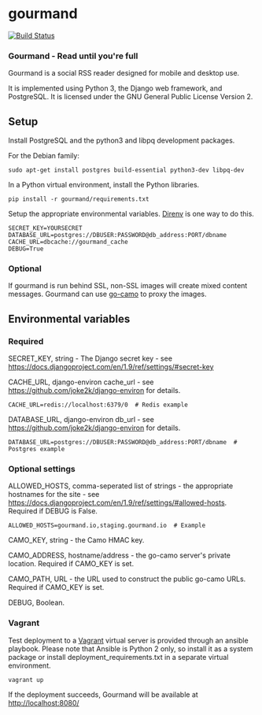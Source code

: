 # gourmand

[![Build Status](https://travis-ci.org/aaronkurtz/gourmand.svg)](https://travis-ci.org/aaronkurtz/gourmand)

### Gourmand - Read until you're full

Gourmand is a social RSS reader designed for mobile and desktop use.

It is implemented using Python 3, the Django web framework, and PostgreSQL.
It is licensed under the GNU General Public License Version 2.


## Setup

Install PostgreSQL and the python3 and libpq development packages.

For the Debian family:

    sudo apt-get install postgres build-essential python3-dev libpq-dev


In a Python virtual environment, install the Python libraries.

    pip install -r gourmand/requirements.txt


Setup the appropriate environmental variables. [Direnv](http://direnv.net/) is one way to do this.

    SECRET_KEY=YOURSECRET
    DATABASE_URL=postgres://DBUSER:PASSWORD@db_address:PORT/dbname
    CACHE_URL=dbcache://gourmand_cache
    DEBUG=True

### Optional 

If gourmand is run behind SSL, non-SSL images will create mixed content messages. Gourmand can use [go-camo](https://github.com/cactus/go-camo) to proxy the images. 


## Environmental variables

### Required

SECRET_KEY, string - The Django secret key - see https://docs.djangoproject.com/en/1.9/ref/settings/#secret-key

CACHE_URL, django-environ cache_url - see https://github.com/joke2k/django-environ for details.

    CACHE_URL=redis://localhost:6379/0  # Redis example

DATABASE_URL, django-environ db_url - see https://github.com/joke2k/django-environ for details.

    DATABASE_URL=postgres://DBUSER:PASSWORD@db_address:PORT/dbname  # Postgres example


### Optional settings
ALLOWED_HOSTS, comma-seperated list of strings - the appropriate hostnames for the site - see https://docs.djangoproject.com/en/1.9/ref/settings/#allowed-hosts. Required if DEBUG is False.

    ALLOWED_HOSTS=gourmand.io,staging.gourmand.io  # Example
    
CAMO_KEY, string - the Camo HMAC key.

CAMO_ADDRESS, hostname/address - the go-camo server's private location. Required if CAMO_KEY is set.

CAMO_PATH, URL - the URL used to construct the public go-camo URLs. Required if CAMO_KEY is set.

DEBUG, Boolean.


### Vagrant

Test deployment to a [Vagrant](https://www.vagrantup.com/) virtual server is provided through an ansible playbook. Please note that Ansible is Python 2 only, so install it as a system package or install deployment_requirements.txt in a separate virtual environment.

    vagrant up
  
If the deployment succeeds, Gourmand will be available at [http://localhost:8080/](http://localhost:8080/)
